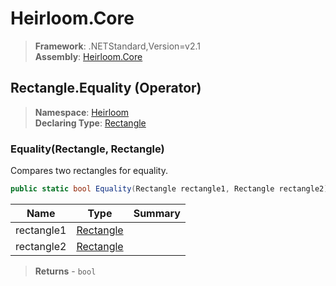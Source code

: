 # Heirloom.Core

> **Framework**: .NETStandard,Version=v2.1  
> **Assembly**: [Heirloom.Core][0]

## Rectangle.Equality (Operator)

> **Namespace**: [Heirloom][0]  
> **Declaring Type**: [Rectangle][1]

### Equality(Rectangle, Rectangle)

Compares two rectangles for equality.

```cs
public static bool Equality(Rectangle rectangle1, Rectangle rectangle2)
```

| Name       | Type           | Summary |
|------------|----------------|---------|
| rectangle1 | [Rectangle][1] |         |
| rectangle2 | [Rectangle][1] |         |

> **Returns** - `bool`

[0]: ../../../Heirloom.Core.md
[1]: ../Rectangle.md
